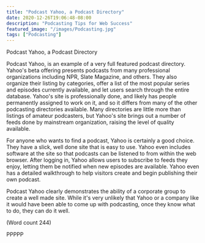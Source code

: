 ```yaml
---
title: "Podcast Yahoo, a Podcast Directory"
date: 2020-12-26T19:06:48-08:00
description: "Podcasting Tips for Web Success"
featured_image: "/images/Podcasting.jpg"
tags: ["Podcasting"]
---
```


Podcast Yahoo, a Podcast Directory 

Podcast Yahoo, is an example of a very full featured
podcast directory. Yahoo's beta offering presents
podcasts from many professional organizations
including NPR, Slate Magazine, and others. They also
organize their listing by categories, offer a list of the
most popular series and episodes currently available,
and let users search through the entire database.
Yahoo's site is professionally done, and likely has
people permanently assigned to work on it, and so it
differs from many of the other podcasting directories
available. Many directories are little more than listings
of amateur podcasters, but Yahoo's site brings out a
number of feeds done by mainstream organization,
raising the level of quality available.

For anyone who wants to find a podcast, Yahoo is
certainly a good choice. They have a slick, well done
site that is easy to use. Yahoo even includes software at
the site so that podcasts can be listened to from within
the web browser. After logging in, Yahoo allows users
to subscribe to feeds they enjoy, letting them be notified
when new episodes are available. Yahoo even has a
detailed walkthrough to help visitors create and begin
publishing their own podcast.

Podcast Yahoo clearly demonstrates the ability of a
corporate group to create a well made site. While it's
very unlikely that Yahoo or a company like it would
have been able to come up with podcasting, once they
know what to do, they can do it well.

(Word count 244)

PPPPP

